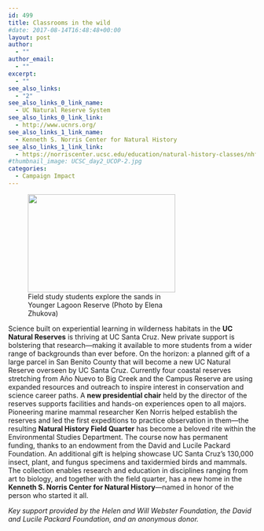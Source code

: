 ```yaml
---
id: 499
title: Classrooms in the wild
#date: 2017-08-14T16:48:48+00:00
layout: post
author:
  - ""
author_email:
  - ""
excerpt:
  - ""
see_also_links:
  - "2"
see_also_links_0_link_name:
  - UC Natural Reserve System
see_also_links_0_link_link:
  - http://www.ucnrs.org/
see_also_links_1_link_name:
  - Kenneth S. Norris Center for Natural History
see_also_links_1_link_link:
  - https://norriscenter.ucsc.edu/education/natural-history-classes/nhfq/
#thumbnail_image: UCSC_day2_UCOP-2.jpg
categories:
  - Campaign Impact
---
```

<figure id="attachment_545" style="width: 300px" class="wp-caption alignright"><img class="wp-image-545 size-medium" src="http://live-ucsc-giving.pantheonsite.io/wp-content/uploads/2017/08/UCSC_day2_UCOP-2-300x200.jpg" alt="" width="300" height="200" srcset="https://ucsc-giving.lndo.site/wp-content/uploads/2017/08/UCSC_day2_UCOP-2-300x200.jpg 300w, https://ucsc-giving.lndo.site/wp-content/uploads/2017/08/UCSC_day2_UCOP-2-768x512.jpg 768w, https://ucsc-giving.lndo.site/wp-content/uploads/2017/08/UCSC_day2_UCOP-2-1024x683.jpg 1024w" sizes="(max-width: 300px) 100vw, 300px" /><figcaption class="wp-caption-text">Field study students explore the sands in Younger Lagoon Reserve (Photo by Elena Zhukova)</figcaption></figure> 

Science built on experiential learning in wilderness habitats in the **UC Natural Reserves** is thriving at UC Santa Cruz. New private support is bolstering that research—making it available to more students from a wider range of backgrounds than ever before. On the horizon: a planned gift of a large parcel in San Benito County that will become a new UC Natural Reserve overseen by UC Santa Cruz. Currently four coastal reserves stretching from Año Nuevo to Big Creek and the Campus Reserve are using expanded resources and outreach to inspire interest in conservation and science career paths. A **new presidential chair** held by the director of the reserves supports facilities and hands-on experiences open to all majors. Pioneering marine mammal researcher Ken Norris helped establish the reserves and led the first expeditions to practice observation in them—the resulting **Natural History Field Quarter** has become a beloved rite within the Environmental Studies Department. The course now has permanent funding, thanks to an endowment from the David and Lucile Packard Foundation. An additional gift is helping showcase UC Santa Cruz’s 130,000 insect, plant, and fungus specimens and taxidermied birds and mammals. The collection enables research and education in disciplines ranging from art to biology, and together with the field quarter, has a new home in the **Kenneth S. Norris Center for Natural History**—named in honor of the person who started it all.

_Key support provided by the Helen and Will Webster Foundation, the David and Lucile Packard Foundation, and an anonymous donor._